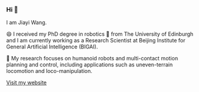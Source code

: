 ### Hi 👋

I am Jiayi Wang. 

😄 I received my PhD degree in robotics 🤖 from The University of Edinburgh and I am currently working as a Research Scientist at Beijing Institute for General Artificial Intelligence (BIGAI). 

🔭 My research focuses on humanoid robots and multi-contact motion planning and control, including applications such as uneven-terrain locomotion and loco-manipulation.

[Visit my website](https://jjiayu.github.io/)

<!--
**jjiayu/jjiayu** is a ✨ _special_ ✨ repository because its `README.md` (this file) appears on your GitHub profile.

Here are some ideas to get you started:

- 🔭 I’m currently working on ...
- 🌱 I’m currently learning ...
- 👯 I’m looking to collaborate on ...
- 🤔 I’m looking for help with ...
- 💬 Ask me about ...
- 📫 How to reach me: ...
- 😄 Pronouns: ...
- ⚡ Fun fact: ...
-->
